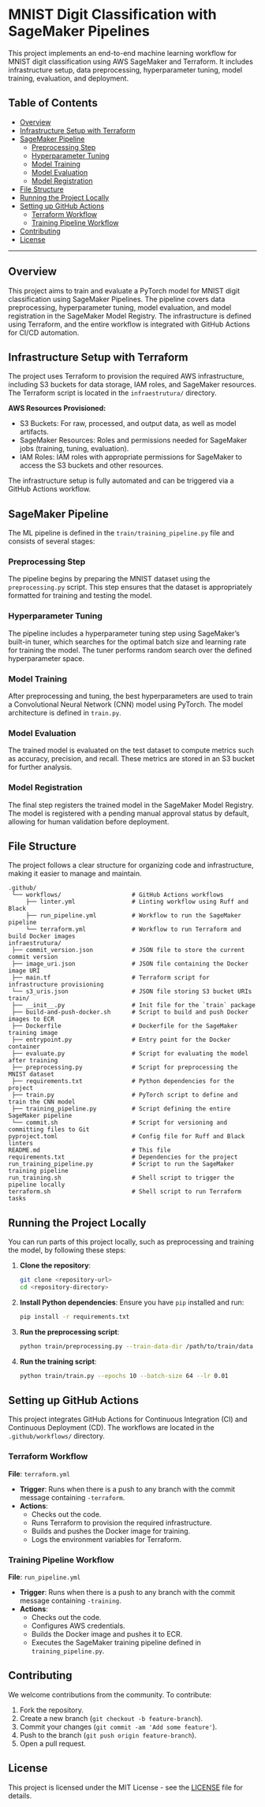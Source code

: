 # MNIST Digit Classification with SageMaker Pipelines

This project implements an end-to-end machine learning workflow for MNIST digit classification using AWS SageMaker and Terraform. It includes infrastructure setup, data preprocessing, hyperparameter tuning, model training, evaluation, and deployment.

## Table of Contents

- [Overview](#overview)
- [Infrastructure Setup with Terraform](#infrastructure-setup-with-terraform)
- [SageMaker Pipeline](#sagemaker-pipeline)
  - [Preprocessing Step](#preprocessing-step)
  - [Hyperparameter Tuning](#hyperparameter-tuning)
  - [Model Training](#model-training)
  - [Model Evaluation](#model-evaluation)
  - [Model Registration](#model-registration)
- [File Structure](#file-structure)
- [Running the Project Locally](#running-the-project-locally)
- [Setting up GitHub Actions](#setting-up-github-actions)
  - [Terraform Workflow](#terraform-workflow)
  - [Training Pipeline Workflow](#training-pipeline-workflow)
- [Contributing](#contributing)
- [License](#license)

---

## Overview

This project aims to train and evaluate a PyTorch model for MNIST digit classification using SageMaker Pipelines. The pipeline covers data preprocessing, hyperparameter tuning, model evaluation, and model registration in the SageMaker Model Registry. The infrastructure is defined using Terraform, and the entire workflow is integrated with GitHub Actions for CI/CD automation.

## Infrastructure Setup with Terraform

The project uses Terraform to provision the required AWS infrastructure, including S3 buckets for data storage, IAM roles, and SageMaker resources. The Terraform script is located in the `infraestrutura/` directory.

**AWS Resources Provisioned:**
- S3 Buckets: For raw, processed, and output data, as well as model artifacts.
- SageMaker Resources: Roles and permissions needed for SageMaker jobs (training, tuning, evaluation).
- IAM Roles: IAM roles with appropriate permissions for SageMaker to access the S3 buckets and other resources.

The infrastructure setup is fully automated and can be triggered via a GitHub Actions workflow. 

## SageMaker Pipeline

The ML pipeline is defined in the `train/training_pipeline.py` file and consists of several stages:

### Preprocessing Step

The pipeline begins by preparing the MNIST dataset using the `preprocessing.py` script. This step ensures that the dataset is appropriately formatted for training and testing the model.

### Hyperparameter Tuning

The pipeline includes a hyperparameter tuning step using SageMaker’s built-in tuner, which searches for the optimal batch size and learning rate for training the model. The tuner performs random search over the defined hyperparameter space.

### Model Training

After preprocessing and tuning, the best hyperparameters are used to train a Convolutional Neural Network (CNN) model using PyTorch. The model architecture is defined in `train.py`.

### Model Evaluation

The trained model is evaluated on the test dataset to compute metrics such as accuracy, precision, and recall. These metrics are stored in an S3 bucket for further analysis.

### Model Registration

The final step registers the trained model in the SageMaker Model Registry. The model is registered with a pending manual approval status by default, allowing for human validation before deployment.

## File Structure

The project follows a clear structure for organizing code and infrastructure, making it easier to manage and maintain.

```
.github/
 └── workflows/                    # GitHub Actions workflows
     ├── linter.yml                # Linting workflow using Ruff and Black
     ├── run_pipeline.yml          # Workflow to run the SageMaker pipeline
     └── terraform.yml             # Workflow to run Terraform and build Docker images
infraestrutura/
 ├── commit_version.json           # JSON file to store the current commit version
 ├── image_uri.json                # JSON file containing the Docker image URI
 ├── main.tf                       # Terraform script for infrastructure provisioning
 └── s3_uris.json                  # JSON file storing S3 bucket URIs
train/
 ├── __init__.py                   # Init file for the `train` package
 ├── build-and-push-docker.sh      # Script to build and push Docker images to ECR
 ├── Dockerfile                    # Dockerfile for the SageMaker training image
 ├── entrypoint.py                 # Entry point for the Docker container
 ├── evaluate.py                   # Script for evaluating the model after training
 ├── preprocessing.py              # Script for preprocessing the MNIST dataset
 ├── requirements.txt              # Python dependencies for the project
 ├── train.py                      # PyTorch script to define and train the CNN model
 ├── training_pipeline.py          # Script defining the entire SageMaker pipeline
 └── commit.sh                     # Script for versioning and committing files to Git
pyproject.toml                     # Config file for Ruff and Black linters
README.md                          # This file
requirements.txt                   # Dependencies for the project
run_training_pipeline.py           # Script to run the SageMaker training pipeline
run_training.sh                    # Shell script to trigger the pipeline locally
terraform.sh                       # Shell script to run Terraform tasks
```

## Running the Project Locally

You can run parts of this project locally, such as preprocessing and training the model, by following these steps:

1. **Clone the repository**:
    ```bash
    git clone <repository-url>
    cd <repository-directory>
    ```

2. **Install Python dependencies**:
    Ensure you have `pip` installed and run:
    ```bash
    pip install -r requirements.txt
    ```

3. **Run the preprocessing script**:
    ```bash
    python train/preprocessing.py --train-data-dir /path/to/train/data --test-data-dir /path/to/test/data
    ```

4. **Run the training script**:
    ```bash
    python train/train.py --epochs 10 --batch-size 64 --lr 0.01
    ```

## Setting up GitHub Actions

This project integrates GitHub Actions for Continuous Integration (CI) and Continuous Deployment (CD). The workflows are located in the `.github/workflows/` directory.

### Terraform Workflow

**File**: `terraform.yml`

- **Trigger**: Runs when there is a push to any branch with the commit message containing `-terraform`.
- **Actions**:
  - Checks out the code.
  - Runs Terraform to provision the required infrastructure.
  - Builds and pushes the Docker image for training.
  - Logs the environment variables for Terraform.

### Training Pipeline Workflow

**File**: `run_pipeline.yml`

- **Trigger**: Runs when there is a push to any branch with the commit message containing `-training`.
- **Actions**:
  - Checks out the code.
  - Configures AWS credentials.
  - Builds the Docker image and pushes it to ECR.
  - Executes the SageMaker training pipeline defined in `training_pipeline.py`.

## Contributing

We welcome contributions from the community. To contribute:

1. Fork the repository.
2. Create a new branch (`git checkout -b feature-branch`).
3. Commit your changes (`git commit -am 'Add some feature'`).
4. Push to the branch (`git push origin feature-branch`).
5. Open a pull request.

## License

This project is licensed under the MIT License - see the [LICENSE](LICENSE) file for details.
